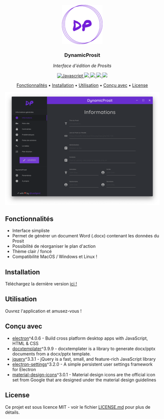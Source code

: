 <p align="center"><img src="build/icon.png" height="128" alt="DynamicProsit"></p>
<h3 align="center">DynamicProsit</h3>
<p align="center"><i>Interface d'édition de Prosits</i><p>



<p align="center">
  <a href="https://forthebadge.com">
    <img src="https://forthebadge.com/images/badges/made-with-javascript.svg" alt="Javascript">
  </a>
  <a href="https://forthebadge.com">
      <img src="https://forthebadge.com/images/badges/powered-by-water.svg">
  </a>
  <a href="https://github.com/Leafgard/DynamicProsit/issues">
      <img src="https://img.shields.io/github/issues/Leafgard/DynamicProsit.svg?style=for-the-badge">
  </a>
  <a href="https://github.com/Leafgard/DynamicProsit/stargazers">
      <img src="https://img.shields.io/github/stars/Leafgard/DynamicProsit.svg?style=for-the-badge">
  </a>
  <a href="https://paypal.me/Leafgard">
    <img src="https://img.shields.io/badge/$-donate-ff69b4.svg?maxAge=2592000&amp;style=for-the-badge">
  </a>
</p>

<p align="center">
  <a href="#fonctionnalites">Fonctionnalités</a> •
  <a href="#installation">Installation</a> •
  <a href="#utilisation">Utilisation</a> •
  <a href="#concu-avec">Conçu avec</a> •
  <a href="#license">License</a>
</p>

<p align="center"><img src="assets/img/example.png" alt="DynamicProsit"></p>

## Fonctionnalités

* Interface simpliste
* Permet de générer un document Word (.docx) contenant les données du Prosit
* Possibilité de réorganiser le plan d'action
* Thème clair / foncé
* Compatibilité MacOS / Windows et Linux !

## Installation

Téléchargez la dernière version [ici !](https://github.com/Leafgard/DynamicProsit/releases)

## Utilisation

Ouvrez l'application et amusez-vous !

## Conçu avec

* [electron](https://www.electronjs.org)^4.0.6 - Build cross platform desktop apps with JavaScript, HTML & CSS
* [docxtemplater](https://www.npmjs.com/package/docxtemplater)^3.9.9 - docxtemplater is a library to generate docx/pptx documents from a docx/pptx template.
* [jquery](https://www.npmjs.com/package/jquery)^3.3.1 - jQuery is a fast, small, and feature-rich JavaScript library
* [electron-settings](https://www.npmjs.com/package/electron-settings)^3.2.0 - A simple persistent user settings framework for Electron
* [material-design-icons](https://www.npmjs.com/package/material-design-icons)^3.0.1 - Material design icons are the official icon set from Google that are designed under the material design guidelines

## License

Ce projet est sous licence MIT - voir le fichier [LICENSE.md](LICENSE.md) pour plus de détails.
